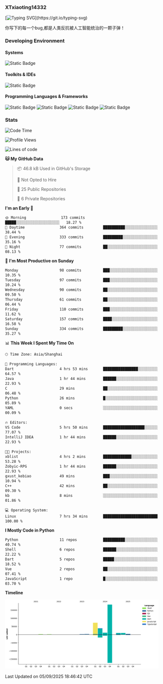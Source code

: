 ### XTxiaoting14332

[![Typing SVG](https://readme-typing-svg.herokuapp.com?font=JetBrians+Mono&pause=1000&random=false&width=435&lines=Hello+World!)](https://git.io/typing-svg)

你写下的每一个bug,都是人类反抗被人工智能统治的一颗子弹！

### Developing Environment

#### Systems

![Static Badge](https://img.shields.io/badge/Ubuntu-%20?style=flat-square&logo=ubuntu&logoColor=white&color=E34F26)

#### Toolkits & IDEs

![Static Badge](https://img.shields.io/badge/Visual%20Studio%20Code-%20?style=flat-square&logo=visualstudiocode&logoColor=white&color=blue)

#### Programming Languages & Frameworks

![Static Badge](https://img.shields.io/badge/Dart-%20?style=flat-square&logo=dart&logoColor=white&color=0175C2)
![Static Badge](https://img.shields.io/badge/Flutter-%20?style=flat-square&logo=flutter&logoColor=white&color=02569B)
![Static Badge](https://img.shields.io/badge/Python-%20?style=flat-square&logo=python&logoColor=white&color=E7A781)
![Static Badge](https://img.shields.io/badge/Bash%20Shell-%20?style=flat-square&logo=shell&logoColor=white&color=49D868)

### Stats

<!--START_SECTION:waka-->
![Code Time](http://img.shields.io/badge/Code%20Time-427%20hrs%2012%20mins-blue)

![Profile Views](http://img.shields.io/badge/Profile%20Views-0-blue)

![Lines of code](https://img.shields.io/badge/From%20Hello%20World%20I%27ve%20Written-339.5%20thousand%20lines%20of%20code-blue)

**🐱 My GitHub Data** 

> 📦 46.8 kB Used in GitHub's Storage 
 > 
> 🚫 Not Opted to Hire
 > 
> 📜 25 Public Repositories 
 > 
> 🔑 6 Private Repositories 
 > 
**I'm an Early 🐤** 

```text
🌞 Morning                173 commits         █████░░░░░░░░░░░░░░░░░░░░   18.27 % 
🌆 Daytime                364 commits         ██████████░░░░░░░░░░░░░░░   38.44 % 
🌃 Evening                333 commits         █████████░░░░░░░░░░░░░░░░   35.16 % 
🌙 Night                  77 commits          ██░░░░░░░░░░░░░░░░░░░░░░░   08.13 % 
```
📅 **I'm Most Productive on Sunday** 

```text
Monday                   98 commits          ███░░░░░░░░░░░░░░░░░░░░░░   10.35 % 
Tuesday                  97 commits          ███░░░░░░░░░░░░░░░░░░░░░░   10.24 % 
Wednesday                90 commits          ██░░░░░░░░░░░░░░░░░░░░░░░   09.50 % 
Thursday                 61 commits          ██░░░░░░░░░░░░░░░░░░░░░░░   06.44 % 
Friday                   110 commits         ███░░░░░░░░░░░░░░░░░░░░░░   11.62 % 
Saturday                 157 commits         ████░░░░░░░░░░░░░░░░░░░░░   16.58 % 
Sunday                   334 commits         █████████░░░░░░░░░░░░░░░░   35.27 % 
```


📊 **This Week I Spent My Time On** 

```text
🕑︎ Time Zone: Asia/Shanghai

💬 Programming Languages: 
Dart                     4 hrs 53 mins       ████████████████░░░░░░░░░   64.57 % 
Java                     1 hr 44 mins        ██████░░░░░░░░░░░░░░░░░░░   22.93 % 
C                        29 mins             ██░░░░░░░░░░░░░░░░░░░░░░░   06.48 % 
Python                   26 mins             █░░░░░░░░░░░░░░░░░░░░░░░░   05.89 % 
YAML                     0 secs              ░░░░░░░░░░░░░░░░░░░░░░░░░   00.09 % 

🔥 Editors: 
VS Code                  5 hrs 50 mins       ███████████████████░░░░░░   77.07 % 
IntelliJ IDEA            1 hr 44 mins        ██████░░░░░░░░░░░░░░░░░░░   22.93 % 

🐱‍💻 Projects: 
xblist                   4 hrs 2 mins        █████████████░░░░░░░░░░░░   53.28 % 
Zobyic-RPG               1 hr 44 mins        ██████░░░░░░░░░░░░░░░░░░░   22.93 % 
gxust_kebiao             49 mins             ███░░░░░░░░░░░░░░░░░░░░░░   10.94 % 
C++                      42 mins             ██░░░░░░░░░░░░░░░░░░░░░░░   09.30 % 
kb                       8 mins              ░░░░░░░░░░░░░░░░░░░░░░░░░   01.86 % 

💻 Operating System: 
Linux                    7 hrs 34 mins       █████████████████████████   100.00 % 
```

**I Mostly Code in Python** 

```text
Python                   11 repos            ██████████░░░░░░░░░░░░░░░   40.74 % 
Shell                    6 repos             ██████░░░░░░░░░░░░░░░░░░░   22.22 % 
Dart                     5 repos             █████░░░░░░░░░░░░░░░░░░░░   18.52 % 
Vue                      2 repos             ██░░░░░░░░░░░░░░░░░░░░░░░   07.41 % 
JavaScript               1 repo              █░░░░░░░░░░░░░░░░░░░░░░░░   03.70 % 
```



**Timeline**

![Lines of Code chart](https://raw.githubusercontent.com/XTxiaoting14332/XTxiaoting14332/main/assets/bar_graph.png)


 Last Updated on 05/09/2025 18:46:42 UTC
<!--END_SECTION:waka-->